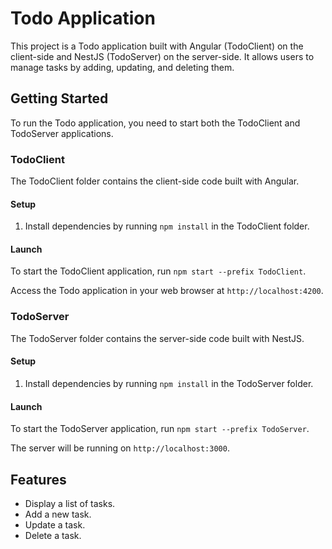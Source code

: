 # Todo Application

This project is a Todo application built with Angular (TodoClient) on the client-side and NestJS (TodoServer) on the server-side. It allows users to manage tasks by adding, updating, and deleting them.

## Getting Started

To run the Todo application, you need to start both the TodoClient and TodoServer applications.

### TodoClient

The TodoClient folder contains the client-side code built with Angular.

#### Setup

1. Install dependencies by running `npm install` in the TodoClient folder.

#### Launch

To start the TodoClient application, run `npm start --prefix TodoClient`.

Access the Todo application in your web browser at `http://localhost:4200`.

### TodoServer

The TodoServer folder contains the server-side code built with NestJS.

#### Setup

1. Install dependencies by running `npm install` in the TodoServer folder.

#### Launch

To start the TodoServer application, run `npm start --prefix TodoServer`.

The server will be running on `http://localhost:3000`.

## Features

- Display a list of tasks.
- Add a new task.
- Update a task.
- Delete a task.

